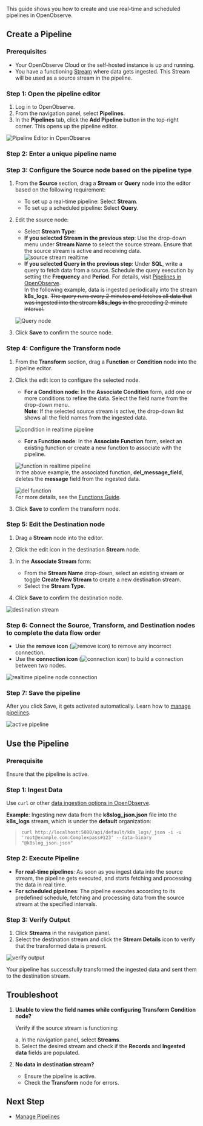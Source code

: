 This guide shows you how to create and use real-time and scheduled pipelines in OpenObserve.

## Create a Pipeline
### Prerequisites

- Your OpenObserve Cloud or the self-hosted instance is up and running.
- You have a functioning [Stream](https://openobserve.ai/docs/user-guide/streams/) where data gets ingested. This Stream will be used as a source stream in the pipeline.

### Step 1: Open the pipeline editor
1. Log in to OpenObserve.
2. From the navigation panel, select **Pipelines**.
3. In the **Pipelines** tab, click the **Add Pipeline** button in the top-right corner. 
This opens up the pipeline editor.

![Pipeline Editor in OpenObserve](https://github.com/openobserve/openobserve-docs/blob/new-docs/docs/images/Pipelines%20in%20O2.png)
### Step 2: Enter a unique pipeline name

### Step 3: Configure the Source node based on the pipeline type
1. From the **Source** section, drag a **Stream** or **Query** node into the editor based on the following requirement:

    - To set up a real-time pipeline: Select **Stream**.
    - To set up a scheduled pipeline: Select **Query**.

2. Edit the source node:

    - Select **Stream Type**:
    - **If you selected Stream in the previous step**: Use the drop-down menu under **Stream Name** to select the source stream. Ensure that the source stream is active and receiving data. 
    ![source stream realtime](https://github.com/openobserve/openobserve-docs/blob/new-docs/docs/images/Pipeline1-%20Source%20stream.png)
    - **If you selected Query in the previous step**: Under **SQL**, write a query to fetch data from a source. Schedule the query execution by setting the **Frequency** and **Period**. For details, visit [Pipelines in OpenObserve](https://github.com/openobserve/openobserve-docs/blob/new-docs/docs/user-guide/Pipelines/Pipelines-in-OpenObserve.md). <br>In the following example, data is ingested periodically into the stream **k8s_logs**. ~~The query runs every 2 minutes and fetches all data that was ingested into the stream **k8s_logs** in the preceding 2-minute interval.~~
    <!-- This needs to be updated. On UI, the `Frequency` and `Period` have been restricted to be at least 5 -->
    ![Query node](https://github.com/openobserve/openobserve-docs/blob/new-docs/docs/images/Pipeline2-%20Source%20query.png)
     
3. Click **Save** to confirm the source node.


### Step 4: Configure the Transform node
1. From the **Transform** section, drag a **Function** or **Condition** node into the pipeline editor.
2. Click the edit icon to configure the selected node.

    - **For a Condition node**: In the **Associate Condition** form, add one or more conditions to refine the data. Select the field name from the drop-down menu. <br>**Note**: If the selected source stream is active, the drop-down list shows all the field names from the ingested data.

    ![condition in realtime pipeline](https://github.com/openobserve/openobserve-docs/blob/new-docs/docs/images/Pipeline3%20-%20Transform%20using%20condition.png)  
    
    - **For a Function node**: In the **Associate Function** form, select an existing function or create a new function to associate with the pipeline. 

    ![function in realtime pipeline](https://github.com/openobserve/openobserve-docs/blob/new-docs/docs/images/Pipeline4-%20Transform%20using%20functions.png)
    <br>
    In the above example, the associated function, **del_message_field**, deletes the **message** field from the ingested data. 
    
    ![del function](https://github.com/openobserve/openobserve-docs/blob/new-docs/docs/images/Pipeline5-%20Function%20to%20delete%20the%20message%20field.png)
    <br>
    For more details, see the [Functions Guide](https://openobserve.ai/docs/user-guide/functions/).

3. Click **Save** to confirm the transform node.

### Step 5: Edit the Destination node

1. Drag a **Stream** node into the editor.
2. Click the edit icon in the destination **Stream** node.
3. In the **Associate Stream** form:

    - From the **Stream Name** drop-down, select an existing stream or toggle **Create New Stream** to create a new destination stream.
    - Select the **Stream Type**.

4. Click **Save** to confirm the destination node.

![destination stream](https://github.com/openobserve/openobserve-docs/blob/new-docs/docs/images/Pipeline6-%20destination%20stream.png)
### Step 6: Connect the Source, Transform, and Destination nodes to complete the data flow order

- Use the **remove icon** (![remove icon](https://github.com/openobserve/openobserve-docs/blob/new-docs/docs/images/pipelines10-%20remove.png)) to remove any incorrect connection.
- Use the **connection icon** (![connection icon](https://github.com/openobserve/openobserve-docs/blob/new-docs/docs/images/pipelines11-%20connect%20icon.png)) to build a connection between two nodes.

![realtime pipeline node connection](https://github.com/openobserve/openobserve-docs/blob/new-docs/docs/images/Pipeline7-%20connect%20nodes.png)
### Step 7: Save the pipeline

After you click Save, it gets activated automatically. Learn how to [manage pipelines](#).

![active pipeline](https://github.com/openobserve/openobserve-docs/blob/new-docs/docs/images/Pipeline8-%20Save%20pipeline.png)


## Use the Pipeline

### Prerequisite
Ensure that the pipeline is active.

### Step 1: Ingest Data 

Use `curl` or other [data ingestion options in OpenObserve](https://openobserve.ai/docs/user-guide/ingestion/).

**Example**: Ingesting new data from the **k8slog_json.json** file into the **k8s_logs** stream, which is under the **default** organization:
> `curl http://localhost:5080/api/default/k8s_logs/_json -i -u 'root@example.com:Complexpass#123' --data-binary "@k8slog_json.json"`

### Step 2: Execute Pipeline 

- **For real-time pipelines**: As soon as you ingest data into the source stream, the pipeline gets executed, and starts fetching and processing the data in real time.
- **For scheduled pipelines**: The pipeline executes according to its predefined schedule, fetching and processing data from the source stream at the specified intervals.

### Step 3: Verify Output 
1. Click **Streams** in the navigation panel.
2. Select the destination stream and click the **Stream Details** icon to verify that the transformed data is present.  

![verify output](https://github.com/openobserve/openobserve-docs/blob/new-docs/docs/images/Pipeline9-%20output%20verification.png)

Your pipeline has successfully transformed the ingested data and sent them to the destination stream. <br>

<!-- This is great to demonstrate how to construct a simple straightforward pipeline. I would suggest to include a few screenshots of more comprehensive or complicated pipelines as examples to showcase its capabilities -->

## Troubleshoot

1. **Unable to view the field names while configuring Transform Condition node?**  

    Verify if the source stream is functioning:

    a. In the navigation panel, select **Streams**. <br>
    b. Select the desired stream and check if the **Records** and **Ingested data** fields are populated.

2. **No data in destination stream?**

    - Ensure the pipeline is active.
    - Check the **Transform** node for errors.

<!-- I would call out another important character to watch out about pipeline  -->
<!-- The pipeline is implemented explicitly here, meaning, however a user configures a pipeline, the data flows as it shows on the UI. -->
<!-- This could be problematic if a user creates a pipeline with source stream `default` -> condition/function -> destination stream `default1` -->
<!-- With this setup, the user won't see any data in `default` anymore once this pipeline is enabled, which might not be user's intension -->
<!-- So, in the latest UI, when a source stream is added, a default destination stream to the same stream is added as well, so that the data is always going to be there, unless the user explicitly deletes this connection -->


## Next Step
- [Manage Pipelines](https://github.com/openobserve/openobserve-docs/blob/new-docs/docs/user-guide/Pipelines/Manage-Pipelines.md) 